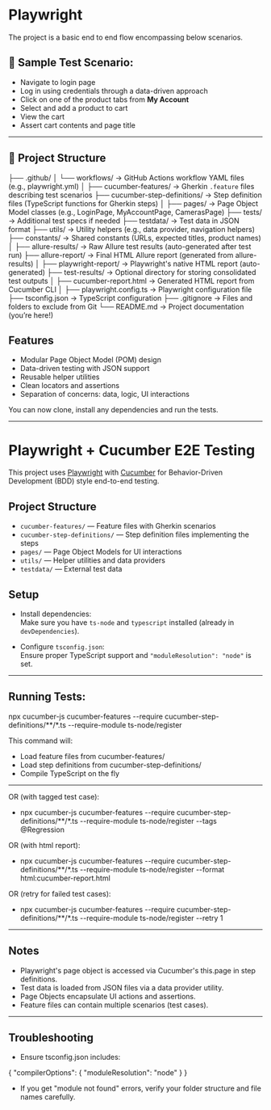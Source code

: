 # Playwright
The project is a basic end to end flow encompassing below scenarios.


## 🧾 Sample Test Scenario:

- Navigate to login page  
- Log in using credentials through a data-driven approach  
- Click on one of the product tabs from **My Account**  
- Select and add a product to cart  
- View the cart  
- Assert cart contents and page title  

---

## 📁 Project Structure

├── .github/
│   └── workflows/ → GitHub Actions workflow YAML files (e.g., playwright.yml)
│
├── cucumber-features/ → Gherkin `.feature` files describing test scenarios
├── cucumber-step-definitions/ → Step definition files (TypeScript functions for Gherkin steps)
│
├── pages/ → Page Object Model classes (e.g., LoginPage, MyAccountPage, CamerasPage)
├── tests/ → Additional test specs if needed
├── testdata/ → Test data in JSON format
├── utils/ → Utility helpers (e.g., data provider, navigation helpers)
├── constants/ → Shared constants (URLs, expected titles, product names)
│
├── allure-results/ → Raw Allure test results (auto-generated after test run)
├── allure-report/ → Final HTML Allure report (generated from allure-results)
│
├── playwright-report/ → Playwright's native HTML report (auto-generated)
├── test-results/ → Optional directory for storing consolidated test outputs
│
├── cucumber-report.html → Generated HTML report from Cucumber CLI
│
├── playwright.config.ts → Playwright configuration file
├── tsconfig.json → TypeScript configuration
├── .gitignore → Files and folders to exclude from Git
└── README.md → Project documentation (you’re here!)


## Features

- Modular Page Object Model (POM) design
- Data-driven testing with JSON support
- Reusable helper utilities
- Clean locators and assertions
- Separation of concerns: data, logic, UI interactions


You can now clone, install any dependencies and run the tests.

---

# Playwright + Cucumber E2E Testing

This project uses [Playwright](https://playwright.dev/) with [Cucumber](https://cucumber.io/) for Behavior-Driven Development (BDD) style end-to-end testing.

## Project Structure

- `cucumber-features/` — Feature files with Gherkin scenarios
- `cucumber-step-definitions/` — Step definition files implementing the steps
- `pages/` — Page Object Models for UI interactions 
- `utils/` — Helper utilities and data providers
- `testdata/` — External test data

## Setup

- Install dependencies:  
  Make sure you have `ts-node` and `typescript` installed (already in `devDependencies`).  
   
- Configure `tsconfig.json`:  
  Ensure proper TypeScript support and `"moduleResolution": "node"` is set.

---

## Running Tests:
npx cucumber-js cucumber-features --require cucumber-step-definitions/**/*.ts --require-module ts-node/register 

This command will:

- Load feature files from cucumber-features/
- Load step definitions from cucumber-step-definitions/
- Compile TypeScript on the fly

---

OR  (with tagged test case):

- npx cucumber-js cucumber-features --require cucumber-step-definitions/**/*.ts --require-module ts-node/register --tags @Regression

OR (with html report):

- npx cucumber-js cucumber-features --require cucumber-step-definitions/**/*.ts --require-module ts-node/register --format html:cucumber-report.html

OR (retry for failed test cases):

- npx cucumber-js cucumber-features --require cucumber-step-definitions/**/*.ts --require-module ts-node/register --retry 1

---

## Notes

- Playwright's page object is accessed via Cucumber's this.page in step definitions.
- Test data is loaded from JSON files via a data provider utility.
- Page Objects encapsulate UI actions and assertions.
- Feature files can contain multiple scenarios (test cases).

---

## Troubleshooting

- Ensure tsconfig.json includes:

{
  "compilerOptions": {
    "moduleResolution": "node"
  }
}

- If you get "module not found" errors, verify your folder structure and file names carefully.


